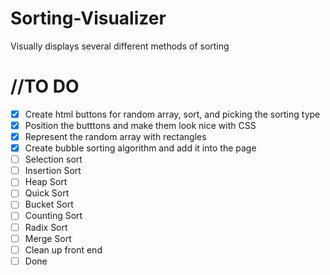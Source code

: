 # Sorting-Visualizer
Visually displays several different methods of sorting


# //TO DO
- [x] Create html buttons for random array, sort, and picking the sorting type
- [x] Position the butttons and make them look nice with CSS
- [x] Represent the random array with rectangles
- [x] Create bubble sorting algorithm and add it into the page
- [ ] Selection sort
- [ ] Insertion Sort
- [ ] Heap Sort
- [ ] Quick Sort
- [ ] Bucket Sort
- [ ] Counting Sort
- [ ] Radix Sort
- [ ] Merge Sort
- [ ] Clean up front end
- [ ] Done
